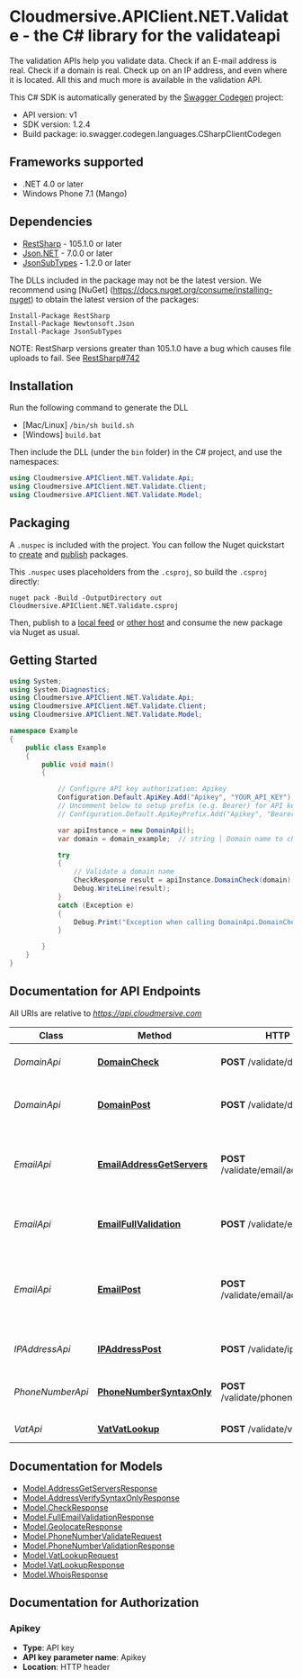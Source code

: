 # Cloudmersive.APIClient.NET.Validate - the C# library for the validateapi

The validation APIs help you validate data. Check if an E-mail address is real. Check if a domain is real. Check up on an IP address, and even where it is located. All this and much more is available in the validation API.

This C# SDK is automatically generated by the [Swagger Codegen](https://github.com/swagger-api/swagger-codegen) project:

- API version: v1
- SDK version: 1.2.4
- Build package: io.swagger.codegen.languages.CSharpClientCodegen

<a name="frameworks-supported"></a>
## Frameworks supported
- .NET 4.0 or later
- Windows Phone 7.1 (Mango)

<a name="dependencies"></a>
## Dependencies
- [RestSharp](https://www.nuget.org/packages/RestSharp) - 105.1.0 or later
- [Json.NET](https://www.nuget.org/packages/Newtonsoft.Json/) - 7.0.0 or later
- [JsonSubTypes](https://www.nuget.org/packages/JsonSubTypes/) - 1.2.0 or later

The DLLs included in the package may not be the latest version. We recommend using [NuGet] (https://docs.nuget.org/consume/installing-nuget) to obtain the latest version of the packages:
```
Install-Package RestSharp
Install-Package Newtonsoft.Json
Install-Package JsonSubTypes
```

NOTE: RestSharp versions greater than 105.1.0 have a bug which causes file uploads to fail. See [RestSharp#742](https://github.com/restsharp/RestSharp/issues/742)

<a name="installation"></a>
## Installation
Run the following command to generate the DLL
- [Mac/Linux] `/bin/sh build.sh`
- [Windows] `build.bat`

Then include the DLL (under the `bin` folder) in the C# project, and use the namespaces:
```csharp
using Cloudmersive.APIClient.NET.Validate.Api;
using Cloudmersive.APIClient.NET.Validate.Client;
using Cloudmersive.APIClient.NET.Validate.Model;
```
<a name="packaging"></a>
## Packaging

A `.nuspec` is included with the project. You can follow the Nuget quickstart to [create](https://docs.microsoft.com/en-us/nuget/quickstart/create-and-publish-a-package#create-the-package) and [publish](https://docs.microsoft.com/en-us/nuget/quickstart/create-and-publish-a-package#publish-the-package) packages.

This `.nuspec` uses placeholders from the `.csproj`, so build the `.csproj` directly:

```
nuget pack -Build -OutputDirectory out Cloudmersive.APIClient.NET.Validate.csproj
```

Then, publish to a [local feed](https://docs.microsoft.com/en-us/nuget/hosting-packages/local-feeds) or [other host](https://docs.microsoft.com/en-us/nuget/hosting-packages/overview) and consume the new package via Nuget as usual.

<a name="getting-started"></a>
## Getting Started

```csharp
using System;
using System.Diagnostics;
using Cloudmersive.APIClient.NET.Validate.Api;
using Cloudmersive.APIClient.NET.Validate.Client;
using Cloudmersive.APIClient.NET.Validate.Model;

namespace Example
{
    public class Example
    {
        public void main()
        {

            // Configure API key authorization: Apikey
            Configuration.Default.ApiKey.Add("Apikey", "YOUR_API_KEY");
            // Uncomment below to setup prefix (e.g. Bearer) for API key, if needed
            // Configuration.Default.ApiKeyPrefix.Add("Apikey", "Bearer");

            var apiInstance = new DomainApi();
            var domain = domain_example;  // string | Domain name to check, for example \"cloudmersive.com\".  The input is a string so be sure to enclose it in double-quotes.

            try
            {
                // Validate a domain name
                CheckResponse result = apiInstance.DomainCheck(domain);
                Debug.WriteLine(result);
            }
            catch (Exception e)
            {
                Debug.Print("Exception when calling DomainApi.DomainCheck: " + e.Message );
            }

        }
    }
}
```

<a name="documentation-for-api-endpoints"></a>
## Documentation for API Endpoints

All URIs are relative to *https://api.cloudmersive.com*

Class | Method | HTTP request | Description
------------ | ------------- | ------------- | -------------
*DomainApi* | [**DomainCheck**](docs/DomainApi.md#domaincheck) | **POST** /validate/domain/check | Validate a domain name
*DomainApi* | [**DomainPost**](docs/DomainApi.md#domainpost) | **POST** /validate/domain/whois | Get WHOIS information for a domain
*EmailApi* | [**EmailAddressGetServers**](docs/EmailApi.md#emailaddressgetservers) | **POST** /validate/email/address/servers | Partially check whether an email address is valid
*EmailApi* | [**EmailFullValidation**](docs/EmailApi.md#emailfullvalidation) | **POST** /validate/email/address/full | Fully validate an email address
*EmailApi* | [**EmailPost**](docs/EmailApi.md#emailpost) | **POST** /validate/email/address/syntaxOnly | Validate email adddress for syntactic correctness only
*IPAddressApi* | [**IPAddressPost**](docs/IPAddressApi.md#ipaddresspost) | **POST** /validate/ip/geolocate | Geolocate an IP address
*PhoneNumberApi* | [**PhoneNumberSyntaxOnly**](docs/PhoneNumberApi.md#phonenumbersyntaxonly) | **POST** /validate/phonenumber/basic | Validate phone number (basic)
*VatApi* | [**VatVatLookup**](docs/VatApi.md#vatvatlookup) | **POST** /validate/vat/lookup | Lookup a VAT code


<a name="documentation-for-models"></a>
## Documentation for Models

 - [Model.AddressGetServersResponse](docs/AddressGetServersResponse.md)
 - [Model.AddressVerifySyntaxOnlyResponse](docs/AddressVerifySyntaxOnlyResponse.md)
 - [Model.CheckResponse](docs/CheckResponse.md)
 - [Model.FullEmailValidationResponse](docs/FullEmailValidationResponse.md)
 - [Model.GeolocateResponse](docs/GeolocateResponse.md)
 - [Model.PhoneNumberValidateRequest](docs/PhoneNumberValidateRequest.md)
 - [Model.PhoneNumberValidationResponse](docs/PhoneNumberValidationResponse.md)
 - [Model.VatLookupRequest](docs/VatLookupRequest.md)
 - [Model.VatLookupResponse](docs/VatLookupResponse.md)
 - [Model.WhoisResponse](docs/WhoisResponse.md)


<a name="documentation-for-authorization"></a>
## Documentation for Authorization

<a name="Apikey"></a>
### Apikey

- **Type**: API key
- **API key parameter name**: Apikey
- **Location**: HTTP header

